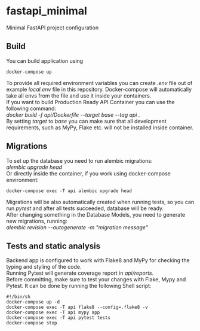 # fastapi_minimal

Minimal FastAPI project configuration

## Build

You can build application using

```shell
docker-compose up
```

To provide all required environment variables you can create _.env_ file out of example _local.env_ file in this
repository. Docker-compose will automatically take all envs from the file and use it inside your containers.  
If you want to build Production Ready API Container you can use the following command:  
_docker build -f api/Dockerfile --target base --tag api ._  
By setting _target_ to _base_ you can make sure that all development requirements, such as MyPy, Flake etc. will not be
installed inside container.

## Migrations

To set up the database you need to run alembic migrations:  
_alembic upgrade head_  
Or directly inside the container, if you work using docker-compose environment:

```shell
docker-compose exec -T api alembic upgrade head
```

Migrations will be also automatically created when running tests, so you can run _pytest_ and after all tests succeeded,
database will be ready.  
After changing something in the Database Models, you need to generate new migrations, running:  
_alembic revision --autogenerate -m "migration message"_

## Tests and static analysis

Backend app is configured to work with Flake8 and MyPy for checking the typing and styling of the code.  
Running Pytest will generate coverage report in _api/reports_.  
Before committing, make sure to test your changes with Flake, Mypy and Pytest. It can be done by running the following
Shell script:

```shell
#!/bin/sh
docker-compose up -d
docker-compose exec -T api flake8 --config=.flake8 -v
docker-compose exec -T api mypy app
docker-compose exec -T api pytest tests
docker-compose stop
```

